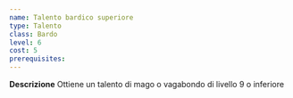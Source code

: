 ```yaml
---
name: Talento bardico superiore
type: Talento
class: Bardo
level: 6
cost: 5
prerequisites: 
---
```


**Descrizione**
Ottiene un talento di mago o vagabondo di livello 9 o inferiore